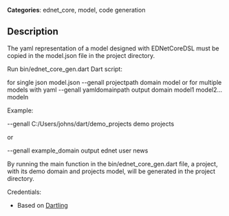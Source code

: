 **Categories**: ednet_core, model, code generation

## Description

The yaml representation of a model designed with EDNetCoreDSL must be copied in
the model.json file in the project directory.

Run bin/ednet_core_gen.dart Dart script:

for single json model.json
--genall projectpath domain model
or
for multiple models with yaml
--genall yamldomainpath output domain model1 model2... modeln

Example:

--genall C:/Users/johns/dart/demo_projects demo projects

or

--genall example_domain output ednet user news 

By running the main function in the bin/ednet_core_gen.dart file,
a project, with its demo domain and projects model, 
will be generated in the project directory.

Credentials:
- Based on [Dartling](https://github.com/dzenanr/dartling)
